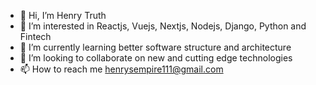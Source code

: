 - 👋 Hi, I’m Henry Truth
- 👀 I’m interested in Reactjs, Vuejs, Nextjs, Nodejs, Django, Python and Fintech
- 🌱 I’m currently learning better software structure and architecture
- 💞️ I’m looking to collaborate on new and cutting edge technologies
- 📫 How to reach me henrysempire111@gmail.com

<!---
TruthTheDeveloper/TruthTheDeveloper is a ✨ special ✨ repository because its `README.md` (this file) appears on your GitHub profile.
You can click the Preview link to take a look at your changes.
--->
